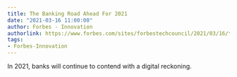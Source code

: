 ```yaml
---
title: The Banking Road Ahead For 2021
date: "2021-03-16 11:00:00"
author: Forbes - Innovation
authorlink: https://www.forbes.com/sites/forbestechcouncil/2021/03/16/the-banking-road-ahead-for-2021/
tags:
- Forbes-Innovation
---
```

In 2021, banks will continue to contend with a digital reckoning.